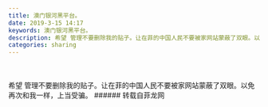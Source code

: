 ```yaml
---
title: 澳门银河黑平台。
date: 2019-3-15 14:17
keywords: 澳门银河黑平台。
description: 希望 管理不要删除我的贴子。让在菲的中国人民不要被家网站蒙蔽了双眼。以免再次和我一样，上当受骗。
categories: sharing
---
```

<td class="t_f" id="postmessage_3230149">

<br/>
<br/>
希望 管理不要删除我的贴子。让在菲的中国人民不要被家网站蒙蔽了双眼。以免再次和我一样，上当受骗。</td>
###### 转载自菲龙网